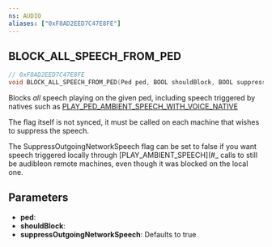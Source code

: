 ```yaml
---
ns: AUDIO
aliases: ["0xF8AD2EED7C47E8FE"]
---
```

## BLOCK_ALL_SPEECH_FROM_PED

```c
// 0xF8AD2EED7C47E8FE
void BLOCK_ALL_SPEECH_FROM_PED(Ped ped, BOOL shouldBlock, BOOL suppressOutgoingNetworkSpeech);
```

Blocks *all* speech playing on the given ped, including speech triggered by natives such as [PLAY_PED_AMBIENT_SPEECH_WITH_VOICE_NATIVE](#_0x3523634255FC3318)

The flag itself is not synced, it must be called on each machine that wishes to suppress the speech.

The SuppressOutgoingNetworkSpeech flag can be set to false if you want speech triggered locally through [PLAY_AMBIENT_SPEECH](#_ calls to still be audibleon remote machines, even though it was blocked on the local one.

## Parameters
* **ped**:
* **shouldBlock**:
* **suppressOutgoingNetworkSpeech**: Defaults to true
